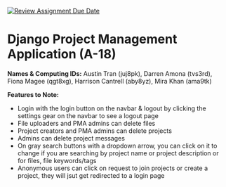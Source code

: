 [![Review Assignment Due Date](https://classroom.github.com/assets/deadline-readme-button-22041afd0340ce965d47ae6ef1cefeee28c7c493a6346c4f15d667ab976d596c.svg)](https://classroom.github.com/a/bknTyRar)
# Django Project Management Application (A-18)

__Names & Computing IDs:__ Austin Tran (juj8pk), Darren Amona (tvs3rd), Fiona Magee (qgt8xg), Harrison Cantrell (aby8yz), Mira Khan (ama9tk)

__Features to Note:__

- Login with the login button on the navbar & logout by clicking the settings gear on the navbar to see a logout page
- File uploaders and PMA admins can delete files
- Project creators and PMA admins can delete projects
- Admins can delete project messages
- On gray search buttons with a dropdown arrow, you can click on it to change if you are searching by project name or project description or for files, file keywords/tags
- Anonymous users can click on request to join projects or create a project, they will jsut get redirected to a login page
